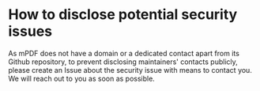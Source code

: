 How to disclose potential security issues
============

As mPDF does not have a domain or a dedicated contact apart from its Github repository, to prevent 
disclosing maintainers' contacts publicly, please create an Issue about the security issue with means to contact you. 
We will reach out to you as soon as possible.
